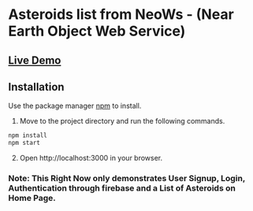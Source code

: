# Asteroids list from NeoWs - (Near Earth Object Web Service)
## [Live Demo](https://react-neows-api.netlify.app/)

## Installation

Use the package manager [npm](https://www.npmjs.com/) to install.
1. Move to the project directory and run the following commands.

```bash
npm install
npm start
```
2. Open http://localhost:3000 in your browser.

### Note: This Right Now only demonstrates User Signup, Login, Authentication through firebase and a List of Asteroids on Home Page.
